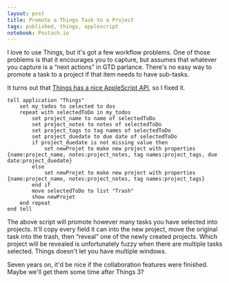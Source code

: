```yaml
---
layout: post
title: Promote a Things Task to a Project
tags: published, things, applescript
notebook: Postach.io
---
```


I love to use Things, but it's got a few workflow problems. One of those problems is that it encourages you to capture, but assumes that whatever you capture is a “next actions” in GTD parlance. There's no easy way to promote a task to a project if that item needs to have sub-tasks.

It turns out that [Things has a nice AppleScript API](https://downloads.culturedcode.com/things/download/ThingsAppleScriptGuide.pdf), so I fixed it.

```AppleScript
tell application "Things"
    set my_todos to selected to dos
    repeat with selectedToDo in my_todos
        set project_name to name of selectedToDo
        set project_notes to notes of selectedToDo
        set project_tags to tag names of selectedToDo
        set project_duedate to due date of selectedToDo
        if project_duedate is not missing value then
            set newProjet to make new project with properties {name:project_name, notes:project_notes, tag names:project_tags, due date:project_duedate}
        else
            set newProjet to make new project with properties {name:project_name, notes:project_notes, tag names:project_tags}
        end if
        move selectedToDo to list "Trash"
        show newProjet
    end repeat
end tell
```

The above script will promote however many tasks you have selected into projects. It'll copy every field it can into the new project, move the original task into the trash, then “reveal” one of the newly created projects. Which project will be revealed is unfortunately fuzzy when there are multiple tasks selected. Things doesn't let you have multiple windows.

Seven years on, it'd be nice if the collaboration features were finished. Maybe we'll get them some time after Things 3?
